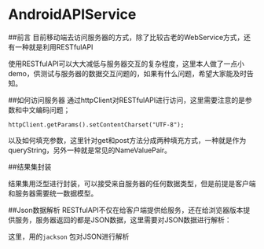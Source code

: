 # AndroidAPIService

##前言
目前移动端去访问服务器的方式，除了比较古老的WebService方式，还有一种就是利用RESTfulAPI 

使用RESTfulAPI可以大大减低与服务器交互的复杂程度，这里本人做了一点小demo，供测试与服务器的数据交互问题的，如果有什么问题，希望大家能及时告知。

##如何访问服务器
通过httpClient对RESTfulAPI进行访问，这里需要注意的是参数和中文编码问题；

`httpClient.getParams().setContentCharset("UTF-8");`

以及如何填充参数，这里针对get和post方法分成两种填充方式，一种就是作为queryString，另外一种就是常见的NameValuePair。

##结果集封装

结果集用泛型进行封装，可以接受来自服务器的任何数据类型，但是前提是客户端和服务器需要统一数据模型。

##Json数据解析
RESTfulAPI不仅在给客户端提供给服务，还在给浏览器版本提供服务，服务器返回的都是JSON数据，这里需要对JSON数据进行解析：

这里，用的`jackson` 包对JSON进行解析
